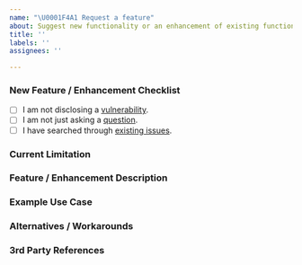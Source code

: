 ```yaml
---
name: "\U0001F4A1 Request a feature"
about: Suggest new functionality or an enhancement of existing functionality.
title: ''
labels: ''
assignees: ''

---
```


### New Feature / Enhancement Checklist
<!--
    Check all of the following boxes [x] before submitting your issue.
    Click the "Preview" tab for better readability.
    Thanks for contributing to OSCA!
-->

- [ ] I am not disclosing a [vulnerability](https://#).
- [ ] I am not just asking a [question](https://#).
- [ ] I have searched through [existing issues](https://#).

### Current Limitation
<!-- Which current limitation is the feature or enhancement addressing? -->

### Feature / Enhancement Description
<!-- What is the concept of the functionality and how should it be implemented? -->

### Example Use Case
<!-- What is an example use case in steps (1. / 2. / 3. / etc.) that describes the functionality? -->

### Alternatives / Workarounds
<!-- Which alternatives or workarounds exist currently? -->

### 3rd Party References
<!-- Have you seen a similar functionality provided somewhere else? -->